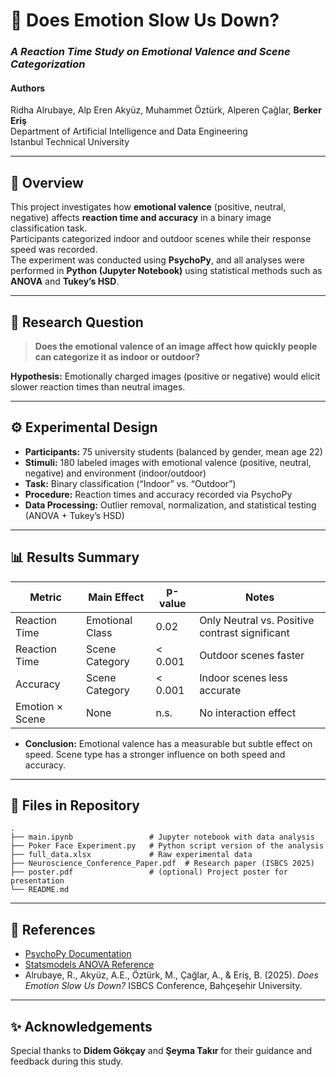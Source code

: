 # 🧠 Does Emotion Slow Us Down?  
### *A Reaction Time Study on Emotional Valence and Scene Categorization*

#### Authors  
Ridha Alrubaye, Alp Eren Akyüz, Muhammet Öztürk, Alperen Çağlar, **Berker Eriş**  
Department of Artificial Intelligence and Data Engineering  
Istanbul Technical University  

---

## 📖 Overview
This project investigates how **emotional valence** (positive, neutral, negative) affects **reaction time and accuracy** in a binary image classification task.  
Participants categorized indoor and outdoor scenes while their response speed was recorded.  
The experiment was conducted using **PsychoPy**, and all analyses were performed in **Python (Jupyter Notebook)** using statistical methods such as **ANOVA** and **Tukey’s HSD**.

---

## 🧪 Research Question
> **Does the emotional valence of an image affect how quickly people can categorize it as indoor or outdoor?**

**Hypothesis:** Emotionally charged images (positive or negative) would elicit slower reaction times than neutral images.

---

## ⚙️ Experimental Design
- **Participants:** 75 university students (balanced by gender, mean age 22)  
- **Stimuli:** 180 labeled images with emotional valence (positive, neutral, negative) and environment (indoor/outdoor)  
- **Task:** Binary classification (“Indoor” vs. “Outdoor”)  
- **Procedure:** Reaction times and accuracy recorded via PsychoPy  
- **Data Processing:** Outlier removal, normalization, and statistical testing (ANOVA + Tukey’s HSD)

---

## 📊 Results Summary
| Metric | Main Effect | p-value | Notes |
|---------|--------------|---------|-------|
| Reaction Time | Emotional Class | 0.02 | Only Neutral vs. Positive contrast significant |
| Reaction Time | Scene Category | < 0.001 | Outdoor scenes faster |
| Accuracy | Scene Category | < 0.001 | Indoor scenes less accurate |
| Emotion × Scene | None | n.s. | No interaction effect |

- **Conclusion:** Emotional valence has a measurable but subtle effect on speed. Scene type has a stronger influence on both speed and accuracy.

---

## 🧰 Files in Repository
```
.
├── main.ipynb                 # Jupyter notebook with data analysis
├── Poker Face Experiment.py   # Python script version of the analysis
├── full_data.xlsx             # Raw experimental data
├── Neuroscience_Conference_Paper.pdf  # Research paper (ISBCS 2025)
├── poster.pdf                 # (optional) Project poster for presentation
└── README.md
```

---

## 🧾 References
- [PsychoPy Documentation](https://www.psychopy.org/)
- [Statsmodels ANOVA Reference](https://www.statsmodels.org/)
- Alrubaye, R., Akyüz, A.E., Öztürk, M., Çağlar, A., & Eriş, B. (2025). *Does Emotion Slow Us Down?* ISBCS Conference, Bahçeşehir University.

---

## ✨ Acknowledgements
Special thanks to **Didem Gökçay** and **Şeyma Takır** for their guidance and feedback during this study.
